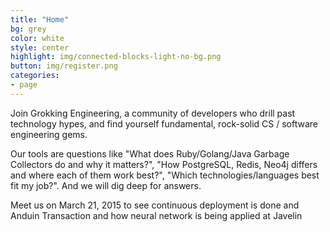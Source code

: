 ```yaml
---
title: "Home"
bg: grey
color: white
style: center
highlight: img/connected-blocks-light-no-bg.png
button: img/register.png
categories:
- page
---
```


Join Grokking Engineering, a community of developers who drill past technology hypes, and find yourself fundamental, rock-solid CS / software engineering gems.

Our tools are questions like "What does Ruby/Golang/Java Garbage Collectors do and why it matters?", "How PostgreSQL, Redis, Neo4j differs and where each of them work best?", "Which technologies/languages best fit my job?". And we will dig deep for answers.

Meet us on March 21, 2015 to see continuous deployment is done and Anduin Transaction and how neural network is being applied at Javelin
